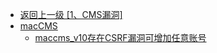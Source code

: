 - [返回上一级 [1、CMS漏洞]](/1、CMS漏洞)
- [macCMS](/1、CMS漏洞/macCMS/)
  - [maccms_v10存在CSRF漏洞可增加任意账号](/1、CMS漏洞/macCMS/maccms_v10存在CSRF漏洞可增加任意账号.md)
